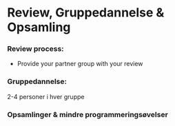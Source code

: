 # Review, Gruppedannelse & Opsamling

### Review process: 

- Provide your partner group with your review



### Gruppedannelse:

2-4 personer i hver gruppe



### Opsamlinger & mindre programmeringsøvelser





